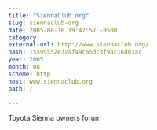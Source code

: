 ```yaml
---
title: "SiennaClub.org"
slug: siennaclub-org
date: 2005-08-16 19:47:57 -0500
category: 
external-url: http://www.siennaclub.org/
hash: 15599552e32af49c65dc3f9ac16d03ac
year: 2005
month: 08
scheme: http
host: www.siennaclub.org
path: /

---
```


Toyota Sienna owners forum
